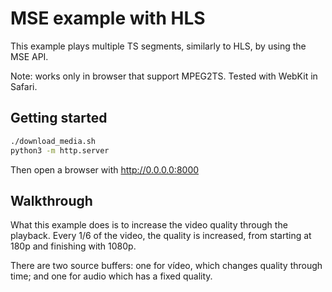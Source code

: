 # MSE example with HLS

This example plays multiple TS segments, similarly to HLS, by using the MSE API.

Note: works only in browser that support MPEG2TS. Tested with WebKit in Safari.

## Getting started

```bash
./download_media.sh
python3 -m http.server
```

Then open a browser with http://0.0.0.0:8000

## Walkthrough

What this example does is to increase the video quality through the playback. Every 1/6 of the video, the quality is increased, from starting at 180p and finishing with 1080p.

There are two source buffers: one for vídeo, which changes quality through time; and one for audio which has a fixed quality.

